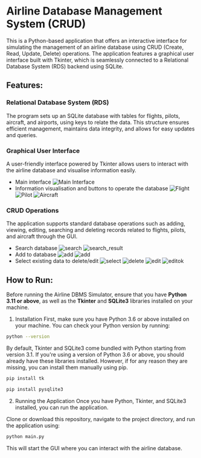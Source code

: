 # Airline Database Management System (CRUD)

This is a Python-based application that offers an interactive interface for simulating the management of an airline database using CRUD (Create, Read, Update, Delete) operations. The application features a graphical user interface built with Tkinter, which is seamlessly connected to a Relational Database System (RDS) backend using SQLite.

## Features:
### Relational Database System (RDS)
The program sets up an SQLite database with tables for flights, pilots, aircraft, and airports, using keys to relate the data. This structure ensures efficient management, maintains data integrity, and allows for easy updates and queries.

### Graphical User Interface
A user-friendly interface powered by Tkinter allows users to interact with the airline database and visualise information easily.
- Main interface
![Main Interface](images/main.png)
- Information visualisation and buttons to operate the database
![Flight](images/flight_display.png)
![Pilot](images/pilots_display.png)
![Aircraft](images/aircraft_display.png)

### CRUD Operations
The application supports standard database operations such as adding, viewing, editing, searching and deleting records related to flights, pilots, and aircraft through the GUI.
- Search database
![search](images/flight_search.png)
![search_result](images/flight_search_result.png)
- Add to database
![add](images/flight_add.png)
![add](images/flight_add2.png)
- Select existing data to delete/edit
![select](images/flight_messagebox.png)
![delete](images/flight_delete.png)
![edit](images/flight_edit.png)
![editok](images/flight_editok.png)

## How to Run:
Before running the Airline DBMS Simulator, ensure that you have **Python 3.11 or above**, as well as the **Tkinter** and **SQLite3** libraries installed on your machine.

1. Installation
First, make sure you have Python 3.6 or above installed on your machine. You can check your Python version by running:
```bash
python --version
```
By default, Tkinter and SQLite3 come bundled with Python starting from version 3.1. If you're using a version of Python 3.6 or above, you should already have these libraries installed. However, if for any reason they are missing, you can install them manually using pip.
```bash
pip install tk
```
```bash
pip install pysqlite3
```

2. Running the Application
Once you have Python, Tkinter, and SQLite3 installed, you can run the application.

Clone or download this repository, navigate to the project directory, and run the application using:
```bash
python main.py
```
This will start the GUI where you can interact with the airline database.

